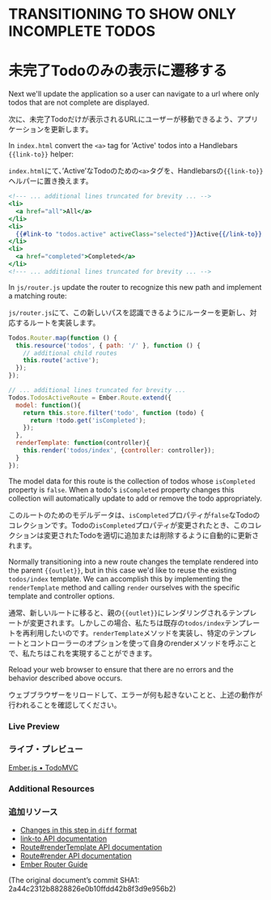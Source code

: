 # TRANSITIONING TO SHOW ONLY INCOMPLETE TODOS
# 未完了Todoのみの表示に遷移する

Next we'll update the application so a user can navigate to a url where only todos that are not complete are displayed.

次に、未完了Todoだけが表示されるURLにユーザーが移動できるよう、アプリケーションを更新します。

In `index.html` convert the `<a>` tag for 'Active' todos into a Handlebars `{{link-to}}` helper:

`index.html`にて、’Active’なTodoのための`<a>`タグを、Handlebarsの`{{link-to}}`ヘルパーに置き換えます。

```handlebars
<!--- ... additional lines truncated for brevity ... -->
<li>
  <a href="all">All</a>
</li>
<li>
  {{#link-to "todos.active" activeClass="selected"}}Active{{/link-to}}
</li>
<li>
  <a href="completed">Completed</a>
</li>
<!--- ... additional lines truncated for brevity ... -->
```

In `js/router.js` update the router to recognize this new path and implement a matching route:

`js/router.js`にて、この新しいパスを認識できるようにルーターを更新し、対応するルートを実装します。

```javascript
Todos.Router.map(function () {
  this.resource('todos', { path: '/' }, function () {
    // additional child routes    
    this.route('active');
  });
});

// ... additional lines truncated for brevity ...
Todos.TodosActiveRoute = Ember.Route.extend({
  model: function(){
    return this.store.filter('todo', function (todo) {
      return !todo.get('isCompleted');
    });
  },
  renderTemplate: function(controller){
    this.render('todos/index', {controller: controller});
  }
});
```

The model data for this route is the collection of todos whose `isCompleted` property is `false`. When a todo's `isCompleted` property changes this collection will automatically update to add or remove the todo appropriately.

このルートのためのモデルデータは、`isCompleted`プロパティが`false`なTodoのコレクションです。Todoの`isCompleted`プロパティが変更されたとき、このコレクションは変更されたTodoを適切に追加または削除するように自動的に更新されます。

Normally transitioning into a new route changes the template rendered into the parent `{{outlet}}`, but in this case we'd like to reuse the existing `todos/index` template. We can accomplish this by implementing the `renderTemplate` method and calling `render` ourselves with the specific template and controller options.

通常、新しいルートに移ると、親の`{{outlet}}`にレンダリングされるテンプレートが変更されます。しかしこの場合、私たちは既存の`todos/index`テンプレートを再利用したいのです。`renderTemplate`メソッドを実装し、特定のテンプレートとコントローラーのオプションを使って自身のrenderメソッドを呼ぶことで、私たちはこれを実現することができます。

Reload your web browser to ensure that there are no errors and the behavior described above occurs.

ウェブブラウザーをリロードして、エラーが何も起きないことと、上述の動作が行われることを確認してください。

### Live Preview
### ライブ・プレビュー
<a class="jsbin-embed" href="http://jsbin.com/arITiZu/1/embed?live">Ember.js • TodoMVC</a><script src="http://static.jsbin.com/js/embed.js"></script>

### Additional Resources
### 追加リソース

  * [Changes in this step in `diff` format](https://github.com/emberjs/quickstart-code-sample/commit/2a1d35293a52e40d0125f552a1a8b2c01f759313)
  * [link-to API documentation](/api/classes/Ember.Handlebars.helpers.html#method_link-to)
  * [Route#renderTemplate API documentation](/api/classes/Ember.Route.html#method_renderTemplate)
  * [Route#render API documentation](/api/classes/Ember.Route.html#method_render)
  * [Ember Router Guide](/guides/routing)

(The original document’s commit SHA1: 2a44c2312b8828826e0b10ffdd42b8f3d9e956b2)